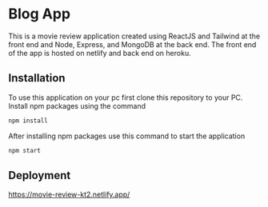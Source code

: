 # Blog App

This is a movie review application created using ReactJS and Tailwind at the front end and Node, Express, and MongoDB at the back end. The front end of the app is hosted on netlify and back end on heroku.

## Installation

To use this application on your pc first clone this repository to your PC.
Install npm packages using the command

```bash
npm install
```

After installing npm packages use this command to start the application

```bash
npm start
```

## Deployment

https://movie-review-kt2.netlify.app/
